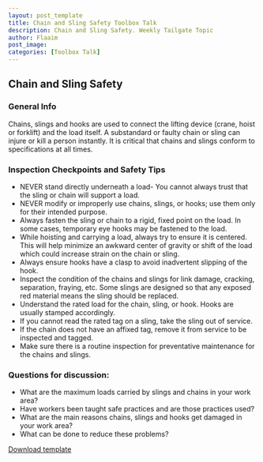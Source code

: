 ```yaml
---
layout: post_template
title: Chain and Sling Safety Toolbox Talk
description: Chain and Sling Safety. Weekly Tailgate Topic
author: Flaaim
post_image: 
categories: [Toolbox Talk]
---
```


## Chain and Sling Safety 
### General Info
Chains, slings and hooks are used to connect the lifting device (crane, hoist or forklift) and the load itself. A substandard or faulty chain or sling can injure or kill a person instantly. It is critical that chains and slings conform to specifications at all times.
### Inspection Checkpoints and Safety Tips
- NEVER stand directly underneath a load- You cannot always trust that the sling or chain will support a load.
- NEVER modify or improperly use chains, slings, or hooks; use them only for their intended purpose.
- Always fasten the sling or chain to a rigid, fixed point on the load. In some cases, temporary eye hooks may be fastened to the load.
- While hoisting and carrying a load, always try to ensure it is centered. This will help minimize an awkward center of gravity or shift of the load which could increase strain on the chain or sling.
- Always ensure hooks have a clasp to avoid inadvertent slipping of the hook.
- Inspect the condition of the chains and slings for link damage, cracking, separation, fraying, etc. Some slings are designed so that any exposed red material means the sling should be replaced.
- Understand the rated load for the chain, sling, or hook. Hooks are usually stamped accordingly.
- If you cannot read the rated tag on a sling, take the sling out of service.
- If the chain does not have an affixed tag, remove it from service to be inspected and tagged.
- Make sure there is a routine inspection for preventative maintenance for the chains and slings.
### Questions for discussion:
- What are the maximum loads carried by slings and chains in your work area?
- Have workers been taught safe practices and are those practices used?
- What are the main reasons chains, slings and hooks get damaged in your work area?
- What can be done to reduce these problems?

[Download template](https://safetyworkblog.com/assets/template/TTSChainSlingSafety2014.docx)
